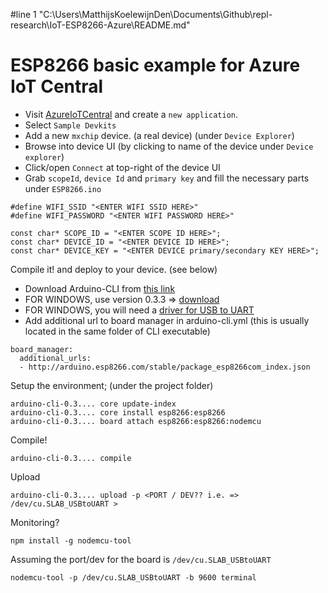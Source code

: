 #line 1 "C:\\Users\\MatthijsKoelewijnDen\\Documents\\Github\\repl-research\\IoT-ESP8266-Azure\\README.md"
# ESP8266 basic example for Azure IoT Central

- Visit [AzureIoTCentral](https://apps.azureiotcentral.com) and create a `new application`.
- Select `Sample Devkits`
- Add a new `mxchip` device. (a real device) (under `Device Explorer`)
- Browse into device UI (by clicking to name of the device under `Device explorer`)
- Click/open `Connect` at top-right of the device UI
- Grab `scopeId`, `device Id` and `primary key` and fill the necessary parts under `ESP8266.ino`

```
#define WIFI_SSID "<ENTER WIFI SSID HERE>"
#define WIFI_PASSWORD "<ENTER WIFI PASSWORD HERE>"

const char* SCOPE_ID = "<ENTER SCOPE ID HERE>";
const char* DEVICE_ID = "<ENTER DEVICE ID HERE>";
const char* DEVICE_KEY = "<ENTER DEVICE primary/secondary KEY HERE>";
```

Compile it! and deploy to your device. (see below)

- Download Arduino-CLI from [this link](https://github.com/arduino/arduino-cli#download-the-latest-stable-release)
- FOR WINDOWS, use version 0.3.3 => [download](https://github.com/arduino/arduino-cli/releases/download/0.3.3-alpha.preview/arduino-cli-0.3.3-alpha.preview-windows.zip)
- FOR WINDOWS, you will need a [driver for USB to UART](https://www.silabs.com/products/development-tools/software/usb-to-uart-bridge-vcp-drivers)
- Add additional url to board manager in arduino-cli.yml (this is usually located in the same folder of CLI executable)

```
board_manager:
  additional_urls:
  - http://arduino.esp8266.com/stable/package_esp8266com_index.json
```
Setup the environment; (under the project folder)
```
arduino-cli-0.3.... core update-index
arduino-cli-0.3.... core install esp8266:esp8266
arduino-cli-0.3.... board attach esp8266:esp8266:nodemcu
```

Compile!
```
arduino-cli-0.3.... compile
```

Upload
```
arduino-cli-0.3.... upload -p <PORT / DEV?? i.e. => /dev/cu.SLAB_USBtoUART >
```

Monitoring?

```
npm install -g nodemcu-tool
```

Assuming the port/dev for the board is `/dev/cu.SLAB_USBtoUART`
```
nodemcu-tool -p /dev/cu.SLAB_USBtoUART -b 9600 terminal
```
